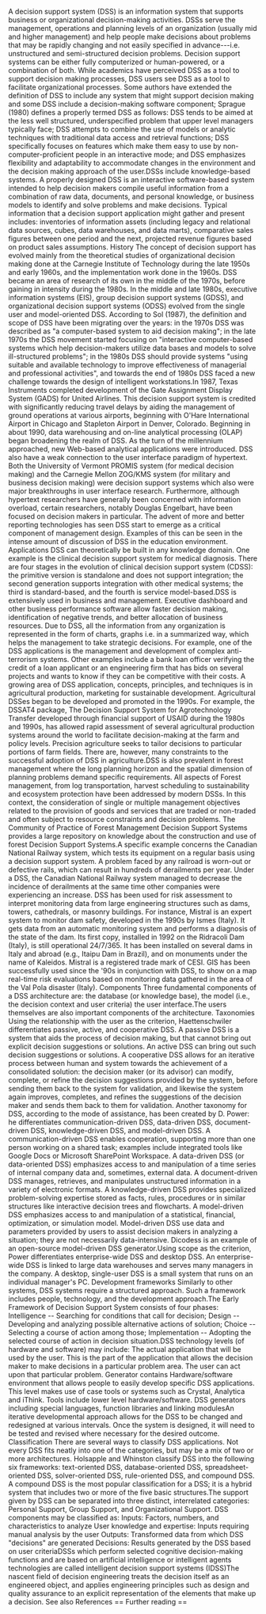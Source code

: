 A decision support system (DSS) is an information system that supports
business or organizational decision-making activities. DSSs serve the
management, operations and planning levels of an organization (usually
mid and higher management) and help people make decisions about problems
that may be rapidly changing and not easily specified in advance---i.e.
unstructured and semi-structured decision problems. Decision support
systems can be either fully computerized or human-powered, or a
combination of both. While academics have perceived DSS as a tool to
support decision making processes, DSS users see DSS as a tool to
facilitate organizational processes. Some authors have extended the
definition of DSS to include any system that might support decision
making and some DSS include a decision-making software component;
Sprague (1980) defines a properly termed DSS as follows: DSS tends to be
aimed at the less well structured, underspecified problem that upper
level managers typically face; DSS attempts to combine the use of models
or analytic techniques with traditional data access and retrieval
functions; DSS specifically focuses on features which make them easy to
use by non-computer-proficient people in an interactive mode; and DSS
emphasizes flexibility and adaptability to accommodate changes in the
environment and the decision making approach of the user.DSSs include
knowledge-based systems. A properly designed DSS is an interactive
software-based system intended to help decision makers compile useful
information from a combination of raw data, documents, and personal
knowledge, or business models to identify and solve problems and make
decisions. Typical information that a decision support application might
gather and present includes: inventories of information assets
(including legacy and relational data sources, cubes, data warehouses,
and data marts), comparative sales figures between one period and the
next, projected revenue figures based on product sales assumptions.
History The concept of decision support has evolved mainly from the
theoretical studies of organizational decision making done at the
Carnegie Institute of Technology during the late 1950s and early 1960s,
and the implementation work done in the 1960s. DSS became an area of
research of its own in the middle of the 1970s, before gaining in
intensity during the 1980s. In the middle and late 1980s, executive
information systems (EIS), group decision support systems (GDSS), and
organizational decision support systems (ODSS) evolved from the single
user and model-oriented DSS. According to Sol (1987), the definition and
scope of DSS have been migrating over the years: in the 1970s DSS was
described as \"a computer-based system to aid decision making\"; in the
late 1970s the DSS movement started focusing on \"interactive
computer-based systems which help decision-makers utilize data bases and
models to solve ill-structured problems\"; in the 1980s DSS should
provide systems \"using suitable and available technology to improve
effectiveness of managerial and professional activities\", and towards
the end of 1980s DSS faced a new challenge towards the design of
intelligent workstations.In 1987, Texas Instruments completed
development of the Gate Assignment Display System (GADS) for United
Airlines. This decision support system is credited with significantly
reducing travel delays by aiding the management of ground operations at
various airports, beginning with O\'Hare International Airport in
Chicago and Stapleton Airport in Denver, Colorado. Beginning in about
1990, data warehousing and on-line analytical processing (OLAP) began
broadening the realm of DSS. As the turn of the millennium approached,
new Web-based analytical applications were introduced. DSS also have a
weak connection to the user interface paradigm of hypertext. Both the
University of Vermont PROMIS system (for medical decision making) and
the Carnegie Mellon ZOG/KMS system (for military and business decision
making) were decision support systems which also were major
breakthroughs in user interface research. Furthermore, although
hypertext researchers have generally been concerned with information
overload, certain researchers, notably Douglas Engelbart, have been
focused on decision makers in particular. The advent of more and better
reporting technologies has seen DSS start to emerge as a critical
component of management design. Examples of this can be seen in the
intense amount of discussion of DSS in the education environment.
Applications DSS can theoretically be built in any knowledge domain. One
example is the clinical decision support system for medical diagnosis.
There are four stages in the evolution of clinical decision support
system (CDSS): the primitive version is standalone and does not support
integration; the second generation supports integration with other
medical systems; the third is standard-based, and the fourth is service
model-based.DSS is extensively used in business and management.
Executive dashboard and other business performance software allow faster
decision making, identification of negative trends, and better
allocation of business resources. Due to DSS, all the information from
any organization is represented in the form of charts, graphs i.e. in a
summarized way, which helps the management to take strategic decisions.
For example, one of the DSS applications is the management and
development of complex anti-terrorism systems. Other examples include a
bank loan officer verifying the credit of a loan applicant or an
engineering firm that has bids on several projects and wants to know if
they can be competitive with their costs. A growing area of DSS
application, concepts, principles, and techniques is in agricultural
production, marketing for sustainable development. Agricultural DSSes
began to be developed and promoted in the 1990s. For example, the DSSAT4
package, The Decision Support System for Agrotechnology Transfer
developed through financial support of USAID during the 1980s and 1990s,
has allowed rapid assessment of several agricultural production systems
around the world to facilitate decision-making at the farm and policy
levels. Precision agriculture seeks to tailor decisions to particular
portions of farm fields. There are, however, many constraints to the
successful adoption of DSS in agriculture.DSS is also prevalent in
forest management where the long planning horizon and the spatial
dimension of planning problems demand specific requirements. All aspects
of Forest management, from log transportation, harvest scheduling to
sustainability and ecosystem protection have been addressed by modern
DSSs. In this context, the consideration of single or multiple
management objectives related to the provision of goods and services
that are traded or non-traded and often subject to resource constraints
and decision problems. The Community of Practice of Forest Management
Decision Support Systems provides a large repository on knowledge about
the construction and use of forest Decision Support Systems.A specific
example concerns the Canadian National Railway system, which tests its
equipment on a regular basis using a decision support system. A problem
faced by any railroad is worn-out or defective rails, which can result
in hundreds of derailments per year. Under a DSS, the Canadian National
Railway system managed to decrease the incidence of derailments at the
same time other companies were experiencing an increase. DSS has been
used for risk assessment to interpret monitoring data from large
engineering structures such as dams, towers, cathedrals, or masonry
buildings. For instance, Mistral is an expert system to monitor dam
safety, developed in the 1990s by Ismes (Italy). It gets data from an
automatic monitoring system and performs a diagnosis of the state of the
dam. Its first copy, installed in 1992 on the Ridracoli Dam (Italy), is
still operational 24/7/365. It has been installed on several dams in
Italy and abroad (e.g., Itaipu Dam in Brazil), and on monuments under
the name of Kaleidos. Mistral is a registered trade mark of CESI. GIS
has been successfully used since the '90s in conjunction with DSS, to
show on a map real-time risk evaluations based on monitoring data
gathered in the area of the Val Pola disaster (Italy). Components Three
fundamental components of a DSS architecture are: the database (or
knowledge base), the model (i.e., the decision context and user
criteria) the user interface.The users themselves are also important
components of the architecture. Taxonomies Using the relationship with
the user as the criterion, Haettenschwiler differentiates passive,
active, and cooperative DSS. A passive DSS is a system that aids the
process of decision making, but that cannot bring out explicit decision
suggestions or solutions. An active DSS can bring out such decision
suggestions or solutions. A cooperative DSS allows for an iterative
process between human and system towards the achievement of a
consolidated solution: the decision maker (or its advisor) can modify,
complete, or refine the decision suggestions provided by the system,
before sending them back to the system for validation, and likewise the
system again improves, completes, and refines the suggestions of the
decision maker and sends them back to them for validation. Another
taxonomy for DSS, according to the mode of assistance, has been created
by D. Power: he differentiates communication-driven DSS, data-driven
DSS, document-driven DSS, knowledge-driven DSS, and model-driven DSS. A
communication-driven DSS enables cooperation, supporting more than one
person working on a shared task; examples include integrated tools like
Google Docs or Microsoft SharePoint Workspace. A data-driven DSS (or
data-oriented DSS) emphasizes access to and manipulation of a time
series of internal company data and, sometimes, external data. A
document-driven DSS manages, retrieves, and manipulates unstructured
information in a variety of electronic formats. A knowledge-driven DSS
provides specialized problem-solving expertise stored as facts, rules,
procedures or in similar structures like interactive decision trees and
flowcharts. A model-driven DSS emphasizes access to and manipulation of
a statistical, financial, optimization, or simulation model.
Model-driven DSS use data and parameters provided by users to assist
decision makers in analyzing a situation; they are not necessarily
data-intensive. Dicodess is an example of an open-source model-driven
DSS generator.Using scope as the criterion, Power differentiates
enterprise-wide DSS and desktop DSS. An enterprise-wide DSS is linked to
large data warehouses and serves many managers in the company. A
desktop, single-user DSS is a small system that runs on an individual
manager\'s PC. Development frameworks Similarly to other systems, DSS
systems require a structured approach. Such a framework includes people,
technology, and the development approach.The Early Framework of Decision
Support System consists of four phases: Intelligence -- Searching for
conditions that call for decision; Design -- Developing and analyzing
possible alternative actions of solution; Choice -- Selecting a course
of action among those; Implementation -- Adopting the selected course of
action in decision situation.DSS technology levels (of hardware and
software) may include: The actual application that will be used by the
user. This is the part of the application that allows the decision maker
to make decisions in a particular problem area. The user can act upon
that particular problem. Generator contains Hardware/software
environment that allows people to easily develop specific DSS
applications. This level makes use of case tools or systems such as
Crystal, Analytica and iThink. Tools include lower level
hardware/software. DSS generators including special languages, function
libraries and linking modulesAn iterative developmental approach allows
for the DSS to be changed and redesigned at various intervals. Once the
system is designed, it will need to be tested and revised where
necessary for the desired outcome. Classification There are several ways
to classify DSS applications. Not every DSS fits neatly into one of the
categories, but may be a mix of two or more architectures. Holsapple and
Whinston classify DSS into the following six frameworks: text-oriented
DSS, database-oriented DSS, spreadsheet-oriented DSS, solver-oriented
DSS, rule-oriented DSS, and compound DSS. A compound DSS is the most
popular classification for a DSS; it is a hybrid system that includes
two or more of the five basic structures.The support given by DSS can be
separated into three distinct, interrelated categories: Personal
Support, Group Support, and Organizational Support. DSS components may
be classified as: Inputs: Factors, numbers, and characteristics to
analyze User knowledge and expertise: Inputs requiring manual analysis
by the user Outputs: Transformed data from which DSS \"decisions\" are
generated Decisions: Results generated by the DSS based on user
criteriaDSSs which perform selected cognitive decision-making functions
and are based on artificial intelligence or intelligent agents
technologies are called intelligent decision support systems (IDSS)The
nascent field of decision engineering treats the decision itself as an
engineered object, and applies engineering principles such as design and
quality assurance to an explicit representation of the elements that
make up a decision. See also References == Further reading ==
